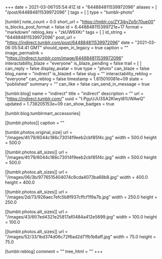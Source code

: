 +++
date = 2021-03-06T05:54:41Z
id = "644884811539972096"
aliases = [ "/post/644884811539972096" ]
tags = [ ]
type = "tumblr-photo"

[tumblr]
note_count = 0.0
short_url = "https://tmblr.co/ZY3jbyZp5r70ue00"
is_blocks_post_format = false
id = 6.448848115399721e+17
format = "markdown"
reblog_key = "zkUW6XKr"
tags = [ ]
id_string = "644884811539972096"
post_url = "https://indirect.tumblr.com/post/644884811539972096"
date = "2021-03-06 05:54:41 GMT"
should_open_in_legacy = true
caption = ""
image_permalink = "https://indirect.tumblr.com/image/644884811539972096"
interactability_blaze = "everyone"
is_blaze_pending = false
trail = [ ]
can_reply = false
display_avatar = true
type = "photo"
can_blaze = false
blog_name = "indirect"
is_blazed = false
slug = ""
interactability_reblog = "everyone"
can_reblog = false
timestamp = 1.615010081e+09
state = "published"
summary = ""
can_like = false
can_send_in_message = true

[tumblr.blog]
name = "indirect"
title = "indirect"
description = ""
url = "https://indirect.tumblr.com/"
uuid = "t:PgyUJU3SA2Klwyt81UWAwQ"
updated = 1.738205153e+09
can_show_badges = true

[tumblr.blog.tumblrmart_accessories]

[[tumblr.photos]]
caption = ""

[tumblr.photos.original_size]
url = "/images/4f/79/6044c186c73014f9eeb2cbf85f4c.jpg"
width = 500.0
height = 500.0

[[tumblr.photos.alt_sizes]]
url = "/images/4f/79/6044c186c73014f9eeb2cbf85f4c.jpg"
width = 500.0
height = 500.0

[[tumblr.photos.alt_sizes]]
url = "/images/06/3b/9776515404074c8cda4073ba68b8.jpg"
width = 400.0
height = 400.0

[[tumblr.photos.alt_sizes]]
url = "/images/2d/73/926aec7efc5b8f937cffcf1f9a7b.jpg"
width = 250.0
height = 250.0

[[tumblr.photos.alt_sizes]]
url = "/images/43/6f/7ed4321e25817af0484a412e5699.jpg"
width = 100.0
height = 100.0

[[tumblr.photos.alt_sizes]]
url = "/images/52/33/1bd374d06c72f6ad2d71fb1b8aff.jpg"
width = 75.0
height = 75.0

[tumblr.reblog]
comment = ""
tree_html = ""
+++
